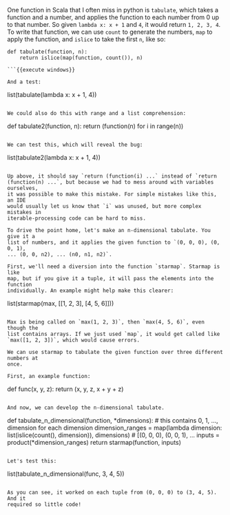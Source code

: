 One function in Scala that I often miss in python is `tabulate`, which takes a
function and a number, and applies the function to each number from 0 up to
that number. So given `lambda x: x + 1` and `4`, it would return `1, 2, 3, 4`.
To write that function, we can use `count` to generate the numbers, `map`
to apply the function, and `islice` to take the first `n`, like so:

```
def tabulate(function, n):
    return islice(map(function, count()), n)

```{{execute windows}}

And a test:

```
list(tabulate(lambda x: x + 1, 4))
```{{execute windows}}

We could also do this with range and a list comprehension:

```
def tabulate2(function, n):
    return (function(n) for i in range(n))

```{{execute windows}}

We can test this, which will reveal the bug:
```
list(tabulate2(lambda x: x + 1, 4))
```{{execute windows}}

Up above, it should say `return (function(i) ...` instead of `return
(function(n) ...`, but because we had to mess around with variables ourselves,
it was possible to make this mistake. For simple mistakes like this, an IDE
would usually let us know that `i` was unused, but more complex mistakes in
iterable-processing code can be hard to miss.

To drive the point home, let's make an n-dimensional tabulate. You give it a
list of numbers, and it applies the given function to `(0, 0, 0), (0, 0, 1),
... (0, 0, n2), ... (n0, n1, n2)`.

First, we'll need a diversion into the function `starmap`. Starmap is like
map, but if you give it a tuple, it will pass the elements into the function
individually. An example might help make this clearer:

```
list(starmap(max, [[1, 2, 3], [4, 5, 6]]))
```{{execute windows}}

Max is being called on `max(1, 2, 3)`, then `max(4, 5, 6)`, even though the
list contains arrays. If we just used `map`, it would get called like `max([1, 2, 3])`, which would cause errors.

We can use starmap to tabulate the given function over three different numbers at
once.

First, an example function:
```
def func(x, y, z):
    return (x, y, z, x + y + z)

```{{execute windows}}

And now, we can develop the n-dimensional tabulate.

```
def tabulate_n_dimensional(function, *dimensions):
    # this contains 0, 1, ..., dimension for each dimension
    dimension_ranges = map(lambda dimension: list(islice(count(), dimension)), dimensions)
    # [(0, 0, 0), (0, 0, 1), ...
    inputs = product(*dimension_ranges)
    return starmap(function, inputs)

```{{execute windows}}

Let's test this:

```
list(tabulate_n_dimensional(func, 3, 4, 5))
```{{execute windows}}

As you can see, it worked on each tuple from (0, 0, 0) to (3, 4, 5). And it
required so little code!
